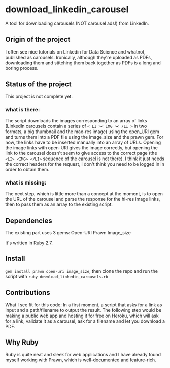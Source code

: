 # download_linkedin_carousel
A tool for downloading carousels (NOT carousel ads!) from LinkedIn.

## Origin of the project
I often see nice tutorials on Linkedin for Data Science and whatnot, published as carousels. Ironically, although they're uploaded as PDFs, downloading them and stitching them back together as PDFs is a long and boring process.

## Status of the project
This project is not complete yet. 
### what is there: 
The script downloads the images corresponding to an array of links (LinkedIn carousels contain a series of `< LI >< IMG >< /LI >` in two formats, a big thumbnail and the max-res image) using the open_URI gem and turns them into a PDF file using the image_size and the prawn gem. For now, the links have to be inserted manually into an array of URLs. Opening the image links with open-URI gives the image correctly, but opening the link to the carousel doesn't seem to give access to the correct page (the `<LI> <IMG> </LI>` sequence of the carousel is not there). I think it just needs the correct headers for the request, I don't think you need to be logged in in order to obtain them.
### what is missing:
The next step, which is little more than a concept at the moment, is to open the URL of the carousel and parse the response for the hi-res image links, then to pass them as an array to the existing script.

## Dependencies
The existing part uses 3 gems:
Open-URI
Prawn
Image_size

It's written in Ruby 2.7.

## Install
`gem install prawn open-uri image_size`, then clone the repo and run the script with `ruby download_linkedin_carousels.rb`

## Contributions
What I see fit for this code:
In a first moment, a script that asks for a link as input and a path/filename to output the result.
The following step would be making a public web app and hosting it for free on Heroku, which will ask for a link, validate it as a carousel, ask for a filename and let you download a PDF.

## Why Ruby
Ruby is quite neat and sleek for web applications and I have already found myself working with Prawn, which is well-documented and feature-rich.
